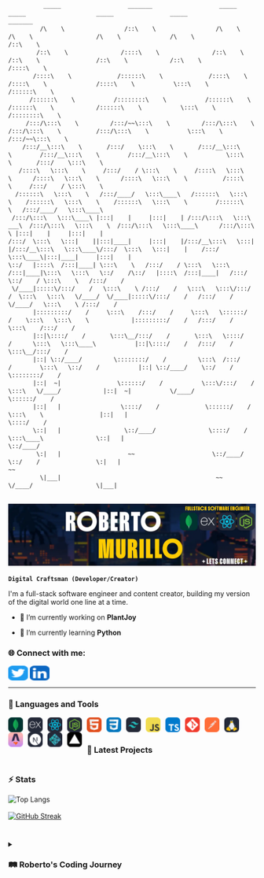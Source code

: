                     
```
          _____                   _______                   _____                    _____                    _____                _____                   _______                 
         /\    \                 /::\    \                 /\    \                  /\    \                  /\    \              /\    \                 /::\    \                
        /::\    \               /::::\    \               /::\    \                /::\    \                /::\    \            /::\    \               /::::\    \               
       /::::\    \             /::::::\    \             /::::\    \              /::::\    \              /::::\    \           \:::\    \             /::::::\    \              
      /::::::\    \           /::::::::\    \           /::::::\    \            /::::::\    \            /::::::\    \           \:::\    \           /::::::::\    \             
     /:::/\:::\    \         /:::/~~\:::\    \         /:::/\:::\    \          /:::/\:::\    \          /:::/\:::\    \           \:::\    \         /:::/~~\:::\    \            
    /:::/__\:::\    \       /:::/    \:::\    \       /:::/__\:::\    \        /:::/__\:::\    \        /:::/__\:::\    \           \:::\    \       /:::/    \:::\    \           
   /::::\   \:::\    \     /:::/    / \:::\    \     /::::\   \:::\    \      /::::\   \:::\    \      /::::\   \:::\    \          /::::\    \     /:::/    / \:::\    \          
  /::::::\   \:::\    \   /:::/____/   \:::\____\   /::::::\   \:::\    \    /::::::\   \:::\    \    /::::::\   \:::\    \        /::::::\    \   /:::/____/   \:::\____\         
 /:::/\:::\   \:::\____\ |:::|    |     |:::|    | /:::/\:::\   \:::\ ___\  /:::/\:::\   \:::\    \  /:::/\:::\   \:::\____\      /:::/\:::\    \ |:::|    |     |:::|    |        
/:::/  \:::\   \:::|    ||:::|____|     |:::|    |/:::/__\:::\   \:::|    |/:::/__\:::\   \:::\____\/:::/  \:::\   \:::|    |    /:::/  \:::\____\|:::|____|     |:::|    |        
\::/   |::::\  /:::|____| \:::\    \   /:::/    / \:::\   \:::\  /:::|____|\:::\   \:::\   \::/    /\::/   |::::\  /:::|____|   /:::/    \::/    / \:::\    \   /:::/    /         
 \/____|:::::\/:::/    /   \:::\    \ /:::/    /   \:::\   \:::\/:::/    /  \:::\   \:::\   \/____/  \/____|:::::\/:::/    /   /:::/    / \/____/   \:::\    \ /:::/    /          
       |:::::::::/    /     \:::\    /:::/    /     \:::\   \::::::/    /    \:::\   \:::\    \            |:::::::::/    /   /:::/    /             \:::\    /:::/    /           
       |::|\::::/    /       \:::\__/:::/    /       \:::\   \::::/    /      \:::\   \:::\____\           |::|\::::/    /   /:::/    /               \:::\__/:::/    /            
       |::| \::/____/         \::::::::/    /         \:::\  /:::/    /        \:::\   \::/    /           |::| \::/____/    \::/    /                 \::::::::/    /             
       |::|  ~|                \::::::/    /           \:::\/:::/    /          \:::\   \/____/            |::|  ~|           \/____/                   \::::::/    /              
       |::|   |                 \::::/    /             \::::::/    /            \:::\    \                |::|   |                                      \::::/    /               
       \::|   |                  \::/____/               \::::/    /              \:::\____\               \::|   |                                       \::/____/                
        \:|   |                   ~~                      \::/____/                \::/    /                \:|   |                                        ~~                      
         \|___|                                            ~~                       \/____/                  \|___|                                                                
                                                                                                                                                                              
```                                                                                                                                                                                   





![Banner](https://github.com/rcm-webdev/rcm-webdev/raw/main/banner-2.webp)

**`Digital Craftsman (Developer/Creator)`**

I'm a full-stack software engineer and content creator, building my version of the digital world one line at a time. 

- 🔭 I’m currently working on **PlantJoy**

- 🌱 I’m currently learning **Python**

<h3 align="left"> 🌐 Connect with me:</h3>
<p align="left">
<!-- <a href="https://dev.to/rcmwebdev" target="blank"><img align="center" src="https://github.com/rcm-webdev/rcm-webdev/blob/main/skill-icons--devto-dark.svg" alt="rcmwebdev" height="30" width="40" /></a> -->
<a href="https://twitter.com/rcmwdev" target="blank"><img align="center" src="https://github.com/rcm-webdev/rcm-webdev/blob/main/skill-icons--twitter(1).svg" alt="rcmwdev" height="30" width="40" /></a>
<a href="https://linkedin.com/in/roberto-c-murillo" target="blank"><img align="center" src="https://github.com/rcm-webdev/rcm-webdev/blob/main/skill-icons--linkedin.svg" alt="roberto-c-murillo" height="30" width="40" /></a>
<!-- <a href="https://hashnode.com/@rcmwdev" target="blank"><img align="center" src="https://github.com/rcm-webdev/rcm-webdev/blob/main/logos--hashnode-icon.svg" alt="@rcmwdev" height="30" width="40" /></a> -->
</p>



---

### 🧰 Languages and Tools

<img align="left" alt="MongoDB" width="30px" style="padding-right:10px;" src="https://github.com/rcm-webdev/rcm-webdev/blob/main/skill-icons--mongodb.svg"/>
<img align="left" alt="Express" width="30px" style="padding-right:10px;" src="https://github.com/rcm-webdev/rcm-webdev/blob/main/skill-icons--expressjs-dark.svg" />
<img align="left" alt="React" width="30px" style="padding-right:10px;" src="https://github.com/rcm-webdev/rcm-webdev/blob/main/skill-icons--react-dark.svg" />
<img align="left" alt="Node" width="30px" style="padding-right:10px;" src="https://github.com/rcm-webdev/rcm-webdev/blob/main/skill-icons--nodejs-dark.svg" />
<img align="left" alt="HTML" width="30px" style="padding-right:10px;" src="https://github.com/rcm-webdev/rcm-webdev/blob/main/skill-icons--html.svg" />
<img align="left" alt="CSS" width="30px" style="padding-right:10px;" src="https://github.com/rcm-webdev/rcm-webdev/blob/main/skill-icons--css.svg" />
<img align="left" alt="Tailwind CSS" width="30px" style="padding-right:10px;" src="https://github.com/rcm-webdev/rcm-webdev/blob/main/skill-icons--tailwindcss-dark.svg" />
<img align="left" alt="JavaScript" width="30px" style="padding-right:10px;" src="https://github.com/rcm-webdev/rcm-webdev/blob/main/skill-icons--javascript.svg" />
<img align="left" alt="TypeScript" width="30px" style="padding-right:10px;" src="https://github.com/rcm-webdev/rcm-webdev/blob/main/skill-icons--typescript.svg" />
<img align="left" alt="Git" width="30px" style="padding-right:10px;" src="https://github.com/rcm-webdev/rcm-webdev/blob/main/skill-icons--git.svg" />
<img align="left" alt="Postman" width="30px" style="padding-right:10px;" src="https://github.com/rcm-webdev/rcm-webdev/blob/main/skill-icons--postman.svg" />
<img align="left" alt="Linux" width="30px" style="padding-right:10px;" src="https://github.com/rcm-webdev/rcm-webdev/blob/main/skill-icons--linux-dark.svg" />
<img align="left" alt="Astro" width="30px" style="padding-right:10px;" src="https://github.com/rcm-webdev/rcm-webdev/blob/main/skill-icons--astro.svg" />
<img align="left" alt="NextJs" width="30px" style="padding-right:10px;" src="https://github.com/rcm-webdev/rcm-webdev/blob/main/skill-icons--nextjs-dark.svg" />
<img align="left" alt="Netlify" width="30px" style="padding-right:10px;" src="https://github.com/rcm-webdev/rcm-webdev/blob/main/skill-icons--netlify-dark.svg" />
<img align="left" alt="Vercel" width="30px" style="padding-right:10px;" src="https://github.com/rcm-webdev/rcm-webdev/blob/main/skill-icons--vercel-dark.svg" />

<br />

#

### 📂 Latest Projects


#

### ⚡ Stats


![Top Langs](https://github-readme-stats.vercel.app/api/top-langs/?username=rcm-webdev&layout=compact&theme=tokyonight) <br/> <br/> [![GitHub Streak](https://streak-stats.demolab.com/?user=rcm-webdev&theme=tokyonight)](https://git.io/streak-stats)

#

<details>
 <summary><h3>🛤️ Roberto's Coding Journey</h3></summary>
 

 
[twitter]: https://twitter.com/rcmwdev
[linkedin]: https://www.linkedin.com/in/roberto-c-murillo/
